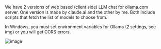 We have 2 versions of web based (client side) LLM chat for ollama.com server. One version is made by claude.ai and the other by me. Both include scripts that fetch the list of models to choose from.

In Windows, you must set environment variables for Ollama (2 settings, see img) or you will get CORS errors.

![image](https://github.com/user-attachments/assets/8093de72-b1f6-4946-bc45-470c9af28412)

